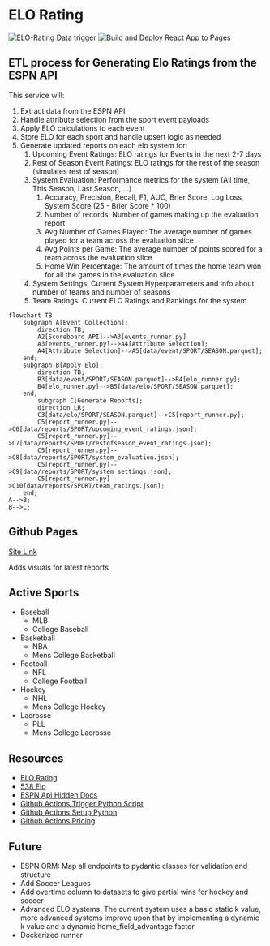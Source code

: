 # ELO Rating

[![ELO-Rating Data trigger](https://github.com/theedgepredictor/elo-rating/actions/workflows/elo_data_trigger.yaml/badge.svg)](https://github.com/theedgepredictor/elo-rating/actions/workflows/elo_data_trigger.yaml)   [![Build and Deploy React App to Pages](https://github.com/theedgepredictor/elo-rating/actions/workflows/pages_build_and_deploy.yaml/badge.svg)](https://github.com/theedgepredictor/elo-rating/actions/workflows/pages_build_and_deploy.yaml)

## ETL process for Generating Elo Ratings from the ESPN API

This service will:
1. Extract data from the ESPN API
2. Handle attribute selection from the sport event payloads
3. Apply ELO calculations to each event
4. Store ELO for each sport and handle upsert logic as needed
5. Generate updated reports on each elo system for:
    1. Upcoming Event Ratings: ELO ratings for Events in the next 2-7 days
    2. Rest of Season Event Ratings: ELO ratings for the rest of the season (simulates rest of season)
    3. System Evaluation: Performance metrics for the system (All time, This Season, Last Season, ...)
        1. Accuracy, Precision, Recall, F1, AUC, Brier Score, Log Loss, System Score (25 - Brier Score * 100)
        2. Number of records: Number of games making up the evaluation report
        3. Avg Number of Games Played: The average number of games played for a team across the evaluation slice
        4. Avg Points per Game: The average number of points scored for a team across the evaluation slice
        5. Home Win Percentage: The amount of times the home team won for all the games in the evaluation slice
    4. System Settings: Current System Hyperparameters and info about number of teams and number of seasons
    5. Team Ratings: Current ELO Ratings and Rankings for the system


```mermaid
flowchart TB
    subgraph A[Event Collection];
        direction TB;
        A2[Scoreboard API]-->A3[events_runner.py]
        A3[events_runner.py]-->A4[Attribute Selection];
        A4[Attribute Selection]-->A5[data/event/SPORT/SEASON.parquet];
    end;
    subgraph B[Apply Elo];
        direction TB;
        B3[data/event/SPORT/SEASON.parquet]-->B4[elo_runner.py];
        B4[elo_runner.py]-->B5[data/elo/SPORT/SEASON.parquet];
    end;
        subgraph C[Generate Reports];
        direction LR;
        C3[data/elo/SPORT/SEASON.parquet]-->C5[report_runner.py];
        C5[report_runner.py]-->C6[data/reports/SPORT/upcoming_event_ratings.json];
        C5[report_runner.py]-->C7[data/reports/SPORT/restofseason_event_ratings.json];
        C5[report_runner.py]-->C8[data/reports/SPORT/system_evaluation.json];
        C5[report_runner.py]-->C9[data/reports/SPORT/system_settings.json];
        C5[report_runner.py]-->C10[data/reports/SPORT/team_ratings.json];
    end;
A-->B;
B-->C;
```

## Github Pages
[Site Link](https://theedgepredictor.github.io/elo-rating)

Adds visuals for latest reports 

## Active Sports
- Baseball
  - MLB
  - College Baseball
- Basketball
  - NBA
  - Mens College Basketball
- Football
  - NFL
  - College Football
- Hockey
  - NHL
  - Mens College Hockey
- Lacrosse
  - PLL
  - Mens College Lacrosse

## Resources
- [ELO Rating](https://en.wikipedia.org/wiki/Elo_rating_system)
- [538 Elo](https://github.com/fivethirtyeight/nfl-elo-game/tree/master)
- [ESPN Api Hidden Docs](https://gist.github.com/nntrn/ee26cb2a0716de0947a0a4e9a157bc1c)
- [Github Actions Trigger Python Script](https://canovasjm.netlify.app/2020/11/29/github-actions-run-a-python-script-on-schedule-and-commit-changes/)
- [Github Actions Setup Python](https://github.com/actions/setup-python/tree/main)
- [Github Actions Pricing](https://docs.github.com/en/billing/managing-billing-for-github-actions/about-billing-for-github-actions)

## Future
- ESPN ORM: Map all endpoints to pydantic classes for validation and structure
- Add Soccer Leagues
- Add overtime column to datasets to give partial wins for hockey and soccer
- Advanced ELO systems: The current system uses a basic static k value, more advanced systems improve upon that by implementing a dynamic k value and a dynamic home_field_advantage factor
- Dockerized runner 